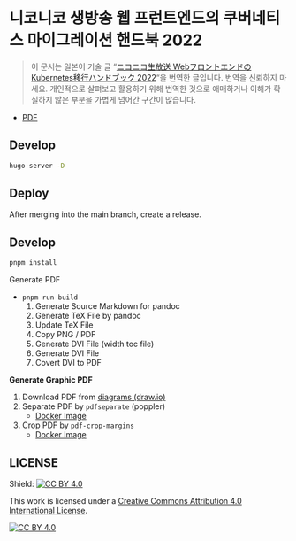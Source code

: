 # 니코니코 생방송 웹 프런트엔드의 쿠버네티스 마이그레이션 핸드북 2022

> 이 문서는 일본어 기술 글 “[ニコニコ生放送 WebフロントエンドのKubernetes移行ハンドブック 2022](https://dwango.github.io/nicolive-kubernetes-migration-handbook-2022/)“을 번역한 글입니다. 번역을 신뢰하지 마세요. 개인적으로 살펴보고 활용하기 위해 번역한 것으로 애매하거나 이해가 확실하지 않은 부분을 가볍게 넘어간 구간이 많습니다.

* [PDF](https://github.com/dwango/nicolive-kubernetes-migration-handbook-2022/raw/main/tex-workspace/article.pdf)

## Develop

```bash
hugo server -D
```

## Deploy

After merging into the main branch, create a release.

## Develop

```bash
pnpm install
```

Generate PDF

* `pnpm run build`
  1. Generate Source Markdown for pandoc
  2. Generate TeX File by pandoc
  3. Update TeX File
  4. Copy PNG / PDF
  5. Generate DVI File (width toc file)
  6. Generate DVI File
  7. Covert DVI to PDF

**Generate Graphic PDF**

1. Download PDF from [diagrams (draw.io)](https://app.diagrams.net/)
2. Separate PDF by `pdfseparate` (poppler)
   * [Docker Image](https://hub.docker.com/r/minidocks/poppler)
3. Crop PDF by `pdf-crop-margins`
   * [Docker Image](https://github.com/Himenon/pdfCropMargins-docker/pkgs/container/pdf-crop-margins)

## LICENSE

Shield: [![CC BY 4.0][cc-by-shield]][cc-by]

This work is licensed under a
[Creative Commons Attribution 4.0 International License][cc-by].

[![CC BY 4.0][cc-by-image]][cc-by]

[cc-by]: http://creativecommons.org/licenses/by/4.0/
[cc-by-image]: https://i.creativecommons.org/l/by/4.0/88x31.png
[cc-by-shield]: https://img.shields.io/badge/License-CC%20BY%204.0-lightgrey.svg
